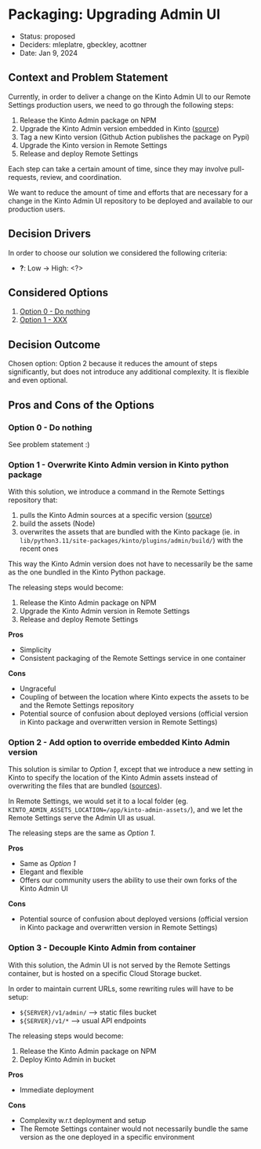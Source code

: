 # Packaging: Upgrading Admin UI

* Status: proposed
* Deciders: mleplatre, gbeckley, acottner
* Date: Jan 9, 2024

## Context and Problem Statement

Currently, in order to deliver a change on the Kinto Admin UI to our Remote Settings production users, we need to go through the following steps:

1. Release the Kinto Admin package on NPM
2. Upgrade the Kinto Admin version embedded in Kinto ([source](https://github.com/Kinto/kinto/blob/master/kinto/plugins/admin/VERSION))
3. Tag a new Kinto version (Github Action publishes the package on Pypi)
4. Upgrade the Kinto version in Remote Settings
5. Release and deploy Remote Settings

Each step can take a certain amount of time, since they may involve pull-requests, review, and coordination.

We want to reduce the amount of time and efforts that are necessary for a change in the Kinto Admin UI repository to be deployed and available to our production users.

## Decision Drivers

In order to choose our solution we considered the following criteria:

- **?**: Low → High: <?>

## Considered Options

1. [Option 0 - Do nothing](#option-0---do-nothing)
1. [Option 1 - XXX](#option-1---XXX)

## Decision Outcome

Chosen option: Option 2 because it reduces the amount of steps significantly, but does not introduce any additional complexity. It is flexible and even optional.

## Pros and Cons of the Options

### Option 0 - Do nothing

See problem statement :)

### Option 1 - Overwrite Kinto Admin version in Kinto python package

With this solution, we introduce a command in the Remote Settings repository that:

1. pulls the Kinto Admin sources at a specific version ([source](https://github.com/Kinto/kinto/blob/master/scripts/build-kinto-admin.sh))
2. build the assets (Node)
3. overwrites the assets that are bundled with the Kinto package (ie. in `lib/python3.11/site-packages/kinto/plugins/admin/build/`) with the recent ones

This way the Kinto Admin version does not have to necessarily be the same as the one bundled in the Kinto Python package.

The releasing steps would become:

1. Release the Kinto Admin package on NPM
2. Upgrade the Kinto Admin version in Remote Settings
3. Release and deploy Remote Settings

**Pros**

- Simplicity
- Consistent packaging of the Remote Settings service in one container

**Cons**

- Ungraceful
- Coupling of between the location where Kinto expects the assets to be and the Remote Settings repository
- Potential source of confusion about deployed versions (official version in Kinto package and overwritten version in Remote Settings)


### Option 2 - Add option to override embedded Kinto Admin version

This solution is similar to *Option 1*, except that we introduce a new setting in Kinto to specify the location of the Kinto Admin assets instead of overwriting the files that are bundled ([sources](https://github.com/Kinto/kinto/blob/602ec49c80f033374aa1e957c8448e86d00ac9e8/kinto/plugins/admin/views.py#L13)).

In Remote Settings, we would set it to a local folder (eg. `KINTO_ADMIN_ASSETS_LOCATION=/app/kinto-admin-assets/`), and we let the Remote Settings serve the Admin UI as usual.

The releasing steps are the same as *Option 1*.

**Pros**

- Same as *Option 1*
- Elegant and flexible
- Offers our community users the ability to use their own forks of the Kinto Admin UI

**Cons**

- Potential source of confusion about deployed versions (official version in Kinto package and overwritten version in Remote Settings)


### Option 3 - Decouple Kinto Admin from container

With this solution, the Admin UI is not served by the Remote Settings container, but is hosted on a specific Cloud Storage bucket.

In order to maintain current URLs, some rewriting rules will have to be setup:

- `${SERVER}/v1/admin/` --> static files bucket
- `${SERVER}/v1/*` --> usual API endpoints

The releasing steps would become:

1. Release the Kinto Admin package on NPM
2. Deploy Kinto Admin in bucket

**Pros**

- Immediate deployment

**Cons**

- Complexity w.r.t deployment and setup
- The Remote Settings container would not necessarily bundle the same version as the one deployed in a specific environment
